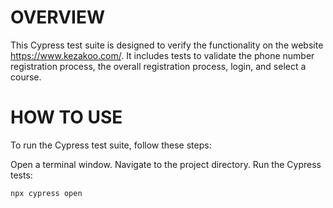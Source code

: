 # OVERVIEW

This Cypress test suite is designed to verify the functionality on the website https://www.kezakoo.com/. It includes tests to validate the phone number registration process, the overall registration process, login, and select a course.

# HOW TO USE
   
To run the Cypress test suite, follow these steps:

Open a terminal window.
Navigate to the project directory.
Run the Cypress tests:
   ```bash
   npx cypress open
